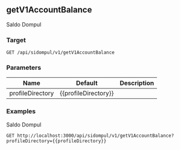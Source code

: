 ## getV1AccountBalance
Saldo Dompul

### Target
```
GET /api/sidompul/v1/getV1AccountBalance
```

### Parameters
Name | Default | Description
--- | --- | ---
profileDirectory|{{profileDirectory}}|



### Examples
Saldo Dompul
```
GET http://localhost:3000/api/sidompul/v1/getV1AccountBalance?profileDirectory={{profileDirectory}}
```

